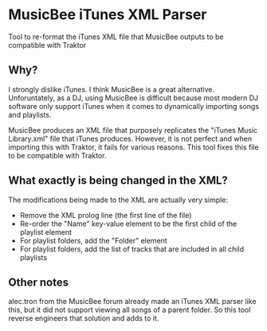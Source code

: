 # MusicBee iTunes XML Parser
Tool to re-format the iTunes XML file that MusicBee outputs to be compatible with Traktor

## Why?
I strongly dislike iTunes. I think MusicBee is a great alternative. Unforuntately, as a DJ, using MusicBee is difficult because most modern DJ software only support iTunes when it comes to dynamically importing songs and playlists.

MusicBee produces an XML file that purposely replicates the "iTunes Music Library.xml" file that iTunes produces. However, it is not perfect and when importing this with Traktor, it fails for various reasons. This tool fixes this file to be compatible with Traktor.

## What exactly is being changed in the XML?
The modifications being made to the XML are actually very simple:
- Remove the XML prolog line (the first line of the file)
- Re-order the "Name" key-value element to be the first child of the playlist element
- For playlist folders, add the "Folder" element
- For playlist folders, add the list of tracks that are included in all child playlists

## Other notes
alec.tron from the MusicBee forum already made an iTunes XML parser like this, but it did not support viewing all songs of a parent folder. So this tool reverse engineers that solution and adds to it.
